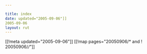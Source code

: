 ```yaml
---

title: index
date: updated="2005-09-06"]]
2005-09-06
layout: rut
---
```


[[!meta updated="2005-09-06"]]
[[!map pages="20050906/* and ! 20050906/*/*"]]
